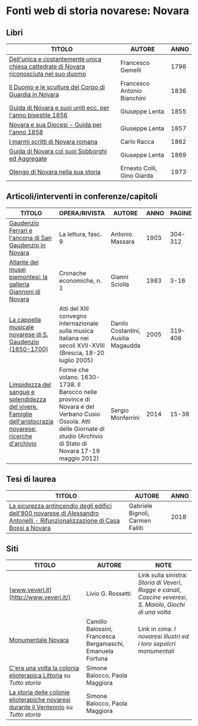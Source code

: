 # Fonti web di storia novarese: Novara

## Libri

| TITOLO                                                                                                                                                                                      | AUTORE                      | ANNO |
|---------------------------------------------------------------------------------------------------------------------------------------------------------------------------------------------|-----------------------------|------|
| [Dell'unica e costantemente unica chiesa cattedrale di Novara riconosciuta nel suo duomo](https://books.google.it/books/about/Dell_unica_e_costantemente_unica_chiesa.html?id=LKddAAAAcAAJ) | Francesco Gemelli           | 1798 |
| [Il Duomo e le sculture del Corpo di Guardia in Novara](https://books.google.it/books?id=uSRkAAAAcAAJ)                                                                                      | Francesco Antonio Bianchini | 1836 |
| [Guida di Novara e suoi uniti ecc. per l'anno bisestile 1856](https://archive.org/details/guidadinovara1856lent)                                                                            | Giuseppe Lenta              | 1855 | 
| [Novara e sua Diocesi - Guida per l'anno 1858](https://archive.org/details/guidadinovara1858lent)                                                                                           | Giuseppe Lenta              | 1857 |
| [I marmi scritti di Novara romana](https://archive.org/details/bub_gb_gMw8Uxfu6EMC)                                                                                                         | Carlo Racca                 | 1862 |
| [Guida di Novara coi suoi Sobborghi ed Aggregate](https://archive.org/details/guidadinovara186869lent)                                                                                      | Giuseppe Lenta              | 1869 |
| [Olengo di Novara nella sua storia](https://www.calameo.com/books/007260735f30534a1e774)                                                                                                    | Ernesto Colli, Gino Giarda  | 1973 |

## Articoli/interventi in conferenze/capitoli

| TITOLO                                                                                                                                                                                                                                                                                                                                                                                      | OPERA/RIVISTA                                                                                                                                                              | AUTORE                              | ANNO | PAGINE  |
|---------------------------------------------------------------------------------------------------------------------------------------------------------------------------------------------------------------------------------------------------------------------------------------------------------------------------------------------------------------------------------------------|----------------------------------------------------------------------------------------------------------------------------------------------------------------------------|-------------------------------------|------|---------|
| [Gaudenzio Ferrari e l'ancona di San Gaudenzio in Novara](http://emeroteca.braidense.it/ricerche/sfoglia_articolo_ricerca.php?IDPRO=EVA&IDTestata=47&CodScheda=134&CodVolume=2061&CodFascicolo=10305&CodArticolo=200389&TXT_titolo=&cond_titolo=AND&int_titolo=&TXT_autore=Antonio%20Massara&cond_autore=AND&int_autore=&CodTitleSearch=Tutte__0&da_anno=&a_anno=&PS=1&PR=25&PB=1&RisSel=1) | La lettura, fasc. 9                                                                                                                                                        | Antonio Massara                     | 1903 | 304-312 |
| [Atlante dei musei piemontesi: la galleria Giannoni di Novara](https://www.byterfly.eu/islandora/object/librib:546523/datastream/PDF/content/librib_546523.pdf)                                                                                                                                                                                                                             | Cronache economiche, n. 1                                                                                                                                                  | Gianni Sciolla                      | 1983 | 3-16    |
| [La cappella musicale novarese di S. Gaudenzio (1650-1700)](https://www.academia.edu/33872791/La_cappella_musicale_novarese_di_S_Gaudenzio_1650_1700_)                                                                                                                                                                                                                                      | Atti del XIII convegno internazionale sulla musica italiana nei secoli XVII-XVIII (Brescia, 18-20 luglio 2005)                                                             | Danilo Costantini, Ausilia Magaudda | 2005 | 319-406 |
| [Limpidezza del sangue e splendidezza del vivere. Famiglie dell'aristocrazia novarese: ricerche d'archivio](https://www.academia.edu/9485623/Limpidezza_del_sangue_e_splendidezza_del_vivere_Famiglie_dell_aristocrazia_novarese_ricerche_d_archivio)                                                                                                                                       | Forme che volano. 1630-1738. Il Barocco nelle province di Novara e del Verbano Cusio Ossola. Atti delle Giornate di studio (Archivio di Stato di Novara 17-19 maggio 2012) | Sergio Monferrini                   | 2014 | 15-38   |

## Tesi di laurea

| TITOLO                                                                                                                                                                                                                                                                           | AUTORE                           | ANNO |
|----------------------------------------------------------------------------------------------------------------------------------------------------------------------------------------------------------------------------------------------------------------------------------|----------------------------------|------|
| [La sicurezza antincendio degli edifici dell'800 novarese di Alessandro Antonelli - Rifunzionalizzazione di Casa Bossi a Novara](https://docplayer.it/amp/115977368-Politecnico-di-milano-la-sicurezza-antincendio-degli-edifici-dell-800-novarese-di-alessandro-antonelli.html) | Gabriele Bignoli, Carmen Falliti | 2018 |

## Siti

| TITOLO                                                                                                                                                | AUTORE                                                     | NOTE                                                                                                              |
|-------------------------------------------------------------------------------------------------------------------------------------------------------|------------------------------------------------------------|-------------------------------------------------------------------------------------------------------------------|
| [www.veveri.it](http://www.veveri.it/)                                                                                                                | Livio G. Rossetti                                          | Link sulla sinistra: *Storia di Veveri*, *Rogge e canali*, *Cascine veveresi*, *S. Maiolo*, *Giochi di una volta* |
| [Monumentale Novara](https://www.monumentalenovara.it/)                                                                                               | Camillo Balossini, Francesca Bergamaschi, Emanuela Fortuna | Link in cima: *I novaresi illustri ed i loro sepolcri monumentali*                                                |
| [C'era una volta la colonia elioterapica Littoria](http://www.tuttostoria.net/tutto-storia-autori.aspx?code=967) su *Tutto storia*                    | Simone Balocco, Paola Maggiora                             |                                                                                                                   |
| [La storia delle colonie elioterapiche novaresi durante il Ventennio](http://www.tuttostoria.net/tutto-storia-autori.aspx?code=969) su *Tutto storia* | Simone Balocco, Paola Maggiora                             |                                                                                                                   |
